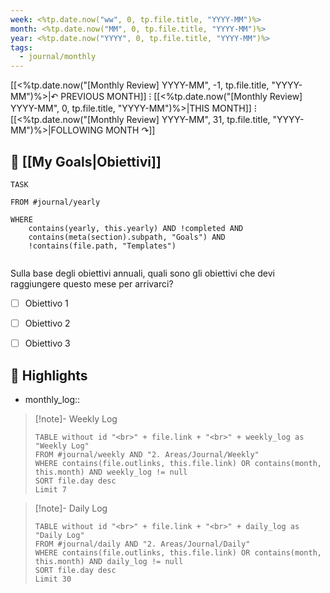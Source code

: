 ```yaml
---
week: <%tp.date.now("ww", 0, tp.file.title, "YYYY-MM")%>
month: <%tp.date.now("MM", 0, tp.file.title, "YYYY-MM")%>
year: <%tp.date.now("YYYY", 0, tp.file.title, "YYYY-MM")%>
tags:
  - journal/monthly
---
```


[[<%tp.date.now("[Monthly Review] YYYY-MM", -1, tp.file.title, "YYYY-MM")%>|↶ PREVIOUS MONTH]] ⁝ [[<%tp.date.now("[Monthly Review] YYYY-MM", 0, tp.file.title, "YYYY-MM")%>|THIS MONTH]] ⁝ [[<%tp.date.now("[Monthly Review] YYYY-MM", 31, tp.file.title, "YYYY-MM")%>|FOLLOWING MONTH ↷]]


## 🎯 [[My Goals|Obiettivi]]

```dataview
TASK

FROM #journal/yearly   

WHERE 
	contains(yearly, this.yearly) AND !completed AND
	contains(meta(section).subpath, "Goals") AND
	!contains(file.path, "Templates")
	

```

Sulla base degli obiettivi annuali, quali sono gli obiettivi che devi raggiungere questo mese per arrivarci?

- [ ] Obiettivo 1
- [ ] Obiettivo 2
- [ ] Obiettivo 3



## 🌟 Highlights 

- monthly_log:: 


>[!note]- Weekly Log
> ```dataview
> TABLE without id "<br>" + file.link + "<br>" + weekly_log as "Weekly Log"
> FROM #journal/weekly AND "2. Areas/Journal/Weekly"
> WHERE contains(file.outlinks, this.file.link) OR contains(month, this.month) AND weekly_log != null
> SORT file.day desc
> Limit 7 
> ```

>[!note]- Daily Log
> ```dataview
> TABLE without id "<br>" + file.link + "<br>" + daily_log as "Daily Log"
> FROM #journal/daily AND "2. Areas/Journal/Daily"
> WHERE contains(file.outlinks, this.file.link) OR contains(month, this.month) AND daily_log != null
> SORT file.day desc
> Limit 30 
> ```



